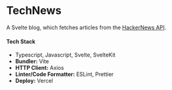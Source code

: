 # TechNews

A Svelte blog, which fetches articles from the [HackerNews API](https://hacker-news.firebaseio.com).

#### Tech Stack

- Typescript, Javascript, Svelte, SvelteKit
- **Bundler:** Vite
- **HTTP Client:** Axios
- **Linter/Code Formatter:** ESLint, Prettier
- **Deploy:** Vercel
